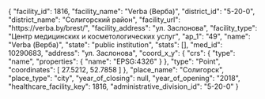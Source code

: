 {
    "facility_id": 1816,
    "facility_name": "Verba (Верба)",
    "district_id": "5-20-0",
    "district_name": "Солигорский район",
    "facility_url": "https:\/\/verba.by\/brest\/",
    "facility_address": "ул. Заслонова",
    "facility_type": "Центр медицинских и косметологических услуг",
    "ap_1": "49",
    "name": "Verba (Верба)",
    "state": "public institution",
    "stats": [],
    "med_id": 10290683,
    "address": "ул. Заслонова",
    "coord_x_y": {
        "crs": {
            "type": "name",
            "properties": {
                "name": "EPSG:4326"
            }
        },
        "type": "Point",
        "coordinates": [
            27.5212,
            52.7858
        ]
    },
    "place_name": "Солигорск",
    "place_type": "city",
    "year_of_closing": null,
    "year_of_opening": "2018",
    "healthcare_facility_key": 1816,
    "administrative_division_id": "5-20-0"
}